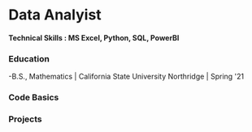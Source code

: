 # Data Analyist

#### Technical Skills : MS Excel, Python, SQL, PowerBI

### Education
-B.S., Mathematics | California State University Northridge | Spring '21
 
### Code Basics

### Projects
